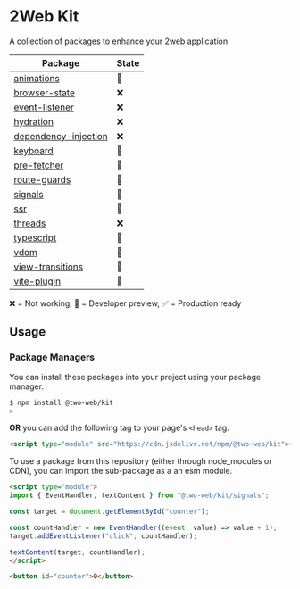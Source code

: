 # 2Web Kit

A collection of packages to enhance your 2web application

| Package                                                | State |
| ------------------------------------------------------ | ----- |
| [animations](animations/README.md)                     | 🔧     |
| [browser-state](browser-state/README.md)               | ❌     |
| [event-listener](event-listener/README.md)             | ❌     |
| [hydration](hydration/README.md)                       | ❌     |
| [dependency-injection](dependency-injection/README.md) | ❌     |
| [keyboard](keyboard/README.md)                         | 🔧     |
| [pre-fetcher](pre-fetcher/README.md)                   | 🔧     |
| [route-guards](route-guards/README.md)                 | 🔧     |
| [signals](signals/README.md)                           | 🔧     |
| [ssr](ssr/README.md)                                   | 🔧     |
| [threads](threads/README.md)                           | ❌     |
| [typescript](typescript/README.md)                     | 🔧     |
| [vdom](vdom/README.md)                                 | 🔧     |
| [view-transitions](view-transitions/README.md)         | 🔧     |
| [vite-plugin](vite-plugin/README.md)                   | 🔧     |

❌ = Not working, 🔧 = Developer preview, ✅ = Production ready

## Usage

### Package Managers

You can install these packages into your project using your package manager.

```sh
$ npm install @two-web/kit
>
```

**OR** you can add the following tag to your page's `<head>` tag.

```html
<script type="module" src="https://cdn.jsdelivr.net/npm/@two-web/kit"></script>
```

To use a package from this repository (either through node_modules or CDN), you
can import the sub-package as a an esm module.

```html
<script type="module">
import { EventHandler, textContent } from "@two-web/kit/signals";

const target = document.getElementById("counter");

const countHandler = new EventHandler((event, value) => value + 1);
target.addEventListener("click", countHandler);

textContent(target, countHandler);
</script>

<button id="counter">0</button>
```
